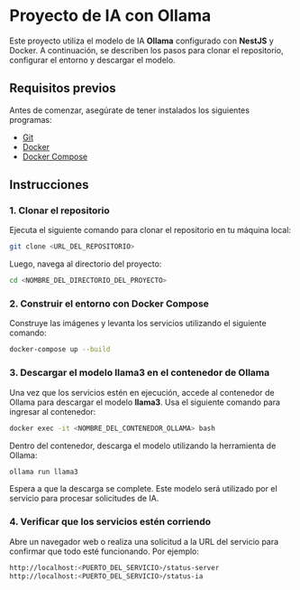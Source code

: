 # Proyecto de IA con Ollama

Este proyecto utiliza el modelo de IA **Ollama** configurado con **NestJS** y Docker. A continuación, se describen los pasos para clonar el repositorio, configurar el entorno y descargar el modelo.

## Requisitos previos

Antes de comenzar, asegúrate de tener instalados los siguientes programas:

- [Git](https://git-scm.com/)
- [Docker](https://www.docker.com/)
- [Docker Compose](https://docs.docker.com/compose/)

## Instrucciones

### 1. Clonar el repositorio

Ejecuta el siguiente comando para clonar el repositorio en tu máquina local:

```bash
git clone <URL_DEL_REPOSITORIO>
```

Luego, navega al directorio del proyecto:

```bash
cd <NOMBRE_DEL_DIRECTORIO_DEL_PROYECTO>
```

### 2. Construir el entorno con Docker Compose

Construye las imágenes y levanta los servicios utilizando el siguiente comando:

```bash
docker-compose up --build
```

### 3. Descargar el modelo **llama3** en el contenedor de Ollama

Una vez que los servicios estén en ejecución, accede al contenedor de Ollama para descargar el modelo **llama3**. Usa el siguiente comando para ingresar al contenedor:

```bash
docker exec -it <NOMBRE_DEL_CONTENEDOR_OLLAMA> bash
```

Dentro del contenedor, descarga el modelo utilizando la herramienta de Ollama:

```bash
ollama run llama3
```

Espera a que la descarga se complete. Este modelo será utilizado por el servicio para procesar solicitudes de IA.

### 4. Verificar que los servicios estén corriendo

Abre un navegador web o realiza una solicitud a la URL del servicio para confirmar que todo esté funcionando. Por ejemplo:

```bash
http://localhost:<PUERTO_DEL_SERVICIO>/status-server
http://localhost:<PUERTO_DEL_SERVICIO>/status-ia
```
